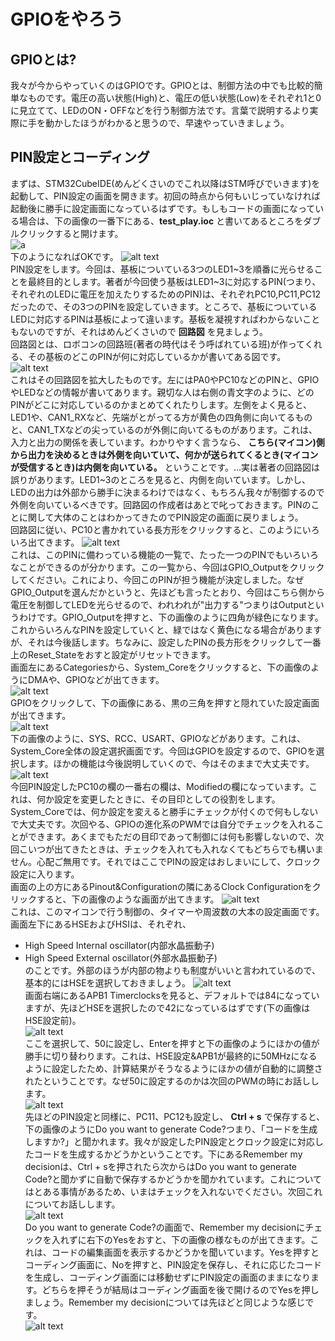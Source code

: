 # GPIOをやろう
## GPIOとは?
我々が今からやっていくのはGPIOです。GPIOとは、制御方法の中でも比較的簡単なものです。電圧の高い状態(High)と、電圧の低い状態(Low)をそれぞれ1と0に見立てて、LEDのON・OFFなどを行う制御方法です。言葉で説明するより実際に手を動かしたほうがわかると思うので、早速やっていきましょう。  
## PIN設定とコーディング  
まずは、STM32CubeIDE(めんどくさいのでこれ以降はSTM呼びでいきます)を起動して、PIN設定の画面を開きます。初回の時点から何もいじっていなければ起動後に勝手に設定画面になっているはずです。もしもコードの画面になっている場合は、下の画像の一番下にある、**test_play.ioc** と書いてあるところをダブルクリックすると開けます。  
![a](/images/s_2025-08-29_174240.png)  
下のようになればOKです。
![alt text](/images/image-0.png)  
PIN設定をします。今回は、基板についている3つのLED1~3を順番に光らせることを最終目的とします。著者が今回使う基板はLED1~3に対応するPIN(つまり、それぞれのLEDに電圧を加えたりするためのPIN)は、それぞれPC10,PC11,PC12だったので、その3つのPINを設定していきます。ところで、基板についているLEDに対応するPINは基板によって違います。基板を凝視すればわからないこともないのですが、それはめんどくさいので **回路図** を見ましょう。  
回路図とは、ロボコンの回路班(著者の時代はそう呼ばれている班)が作ってくれる、その基板のどこのPINが何に対応しているかが書いてある図です。  
![alt text](/images/shot.png)  
これはその回路図を拡大したものです。左にはPA0やPC10などのPINと、GPIOやLEDなどの情報が書いてあります。親切な人は右側の青文字のように、どのPINがどこに対応しているのかまとめてくれたりします。左側をよく見ると、LED1や、CAN1_RXなど、先端がとがってる方が黄色の四角側に向いてるものと、CAN1_TXなどの尖っているのが外側に向いてるものがあります。これは、入力と出力の関係を表しています。わかりやすく言うなら、 **こちら(マイコン)側から出力を決めるときは外側を向いていて、何かが送られてくるとき(マイコンが受信するとき)は内側を向いている。** ということです。...実は著者の回路図は誤りがあります。LED1~3のところを見ると、内側を向いています。しかし、LEDの出力は外部から勝手に決まるわけではなく、もちろん我々が制御するので外側を向いているべきです。回路図の作成者はあとで叱っておきます。PINのことに関して大体のことはわかってきたのでPIN設定の画面に戻りましょう。  
回路図に従い、PC10と書かれている長方形をクリックすると、このようにいろいろ出てきます。
![alt text](/images/image-1.png)  
これは、このPINに備わっている機能の一覧で、たった一つのPINでもいろいろなことができるのが分かります。この一覧から、今回はGPIO_Outputをクリックしてください。これにより、今回このPINが担う機能が決定しました。なぜGPIO_Outputを選んだかというと、先ほども言ったとおり、今回はこちら側から電圧を制御してLEDを光らせるので、われわれが"出力する"つまりはOutputというわけです。GPIO_Outputを押すと、下の画像のように四角が緑色になります。これからいろんなPINを設定していくと、緑ではなく黄色になる場合がありますが、それは今後話します。ちなみに、設定したPINの長方形をクリックして一番上のReset_Stateをおすと設定がリセットできます。  
画面左にあるCategoriesから、System_Coreをクリックすると、下の画像のようにDMAや、GPIOなどが出てきます。  
![alt text](/images/image-2.png)  
GPIOをクリックして、下の画像にある、黒の三角を押すと隠れていた設定画面が出てきます。  
![alt text](/images/image-3.png)  
下の画像のように、SYS、RCC、USART、GPIOなどがあります。これは、System_Core全体の設定選択画面です。今回はGPIOを設定するので、GPIOを選択します。ほかの機能は今後説明していくので、今はそのままで大丈夫です。
![alt text](/images/image-4.png)  
今回PIN設定したPC10の欄の一番右の欄は、Modifiedの欄になっています。これは、何か設定を変更したときに、その目印としての役割をします。System_Coreでは、何か設定を変えると勝手にチェックが付くので何もしないで大丈夫です。次回やる、GPIOの進化系のPWMでは自分でチェックを入れることができます。あくまでもただの目印であって制御には何も影響しないので、次回こいつが出てきたときは、チェックを入れても入れなくてもどちらでも構いません。心配ご無用です。それではここでPINの設定はおしまいにして、クロック設定に入ります。  
画面の上の方にあるPinout&Configurationの隣にあるClock Configurationをクリックすると、下の画像のような画面が出てきます。
![alt text](/images/image-5.png)  
これは、このマイコンで行う制御の、タイマーや周波数の大本の設定画面です。画面左下にあるHSEおよびHSIは、それぞれ、
- High Speed Internal oscillator(内部水晶振動子)
- High Speed External oscillator(外部水晶振動子)  
のことです。外部のほうが内部の物よりも制度がいいと言われているので、基本的にはHSEを選択しておきましょう。
![alt text](/images/image-6.png)  
画面右端にあるAPB1 Timerclocksを見ると、デフォルトでは84になっていますが、先ほどHSEを選択したので42になっているはずです(下の画像はHSE設定前)。  
![alt text](/images/image-7.png)  
ここを選択して、50に設定し、Enterを押すと下の画像のようにほかの値が勝手に切り替わります。これは、HSE設定&APB1が最終的に50MHzになるように設定したため、計算結果がそうなるようにほかの値が自動的に調整されたということです。なぜ50に設定するのかは次回のPWMの時にお話しします。  
![alt text](/images/image-8.png)  
先ほどのPIN設定と同様に、PC11、PC12も設定し、 **Ctrl + s** で保存すると、下の画像のようにDo you want to generate Code?つまり、「コードを生成しますか?」と聞かれます。我々が設定したPIN設定とクロック設定に対応したコードを生成するかどうかということです。下にあるRemember my decisionは、Ctrl + sを押されたら次からはDo you want to generate Code?と聞かずに自動で保存するかどうかを聞かれています。これについてはとある事情があるため、いまはチェックを入れないでください。次回これについてお話しします。  
![alt text](/images/image-9.png)  
Do you want to generate Code?の画面で、Remember my decisionにチェックを入れずに右下のYesをおすと、下の画像の様なものが出てきます。これは、コードの編集画面を表示するかどうかを聞いています。Yesを押すとコーディング画面に、Noを押すと、PIN設定を保存し、それに応じたコードを生成し、コーディング画面には移動せずにPIN設定の画面のままになります。どちらを押そうが結局はコーディング画面を後で開けるのでYesを押しましょう。Remember my decisionについては先ほどと同じような感じです。  
![alt text](/images/image-10.png)  

